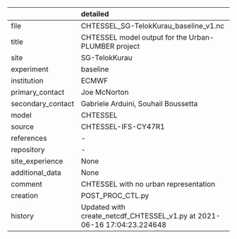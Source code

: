 |                   | detailed                                                                |
|:------------------|:------------------------------------------------------------------------|
| file              | CHTESSEL_SG-TelokKurau_baseline_v1.nc                                   |
| title             | CHTESSEL model output for the Urban-PLUMBER project                     |
| site              | SG-TelokKurau                                                           |
| experiment        | baseline                                                                |
| institution       | ECMWF                                                                   |
| primary_contact   | Joe McNorton                                                            |
| secondary_contact | Gabriele Arduini, Souhail Boussetta                                     |
| model             | CHTESSEL                                                                |
| source            | CHTESSEL-IFS-CY47R1                                                     |
| references        | -                                                                       |
| repository        | -                                                                       |
| site_experience   | None                                                                    |
| additional_data   | None                                                                    |
| comment           | CHTESSEL with no urban representation                                   |
| creation          | POST_PROC_CTL.py                                                        |
| history           | Updated with create_netcdf_CHTESSEL_v1.py at 2021-06-16 17:04:23.224648 |
